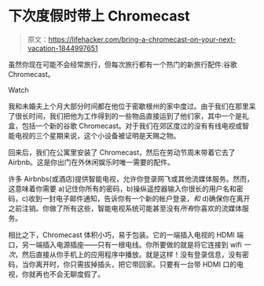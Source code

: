 # 下次度假时带上 Chromecast

> 原文：<https://lifehacker.com/bring-a-chromecast-on-your-next-vacation-1844997651>

虽然你现在可能不会经常旅行，但每次旅行都有一个热门的新旅行配件:谷歌 Chromecast。

Watch

我和未婚夫上个月大部分时间都在他位于密歇根州的家中度过。由于我们在那里呆了很长时间，我们把他为工作得到的一些物品直接运到了他们家，其中一个是礼盒，包括一个新的谷歌 Chromecast。对于我们在郊区度过的没有有线电视或智能电视的三个星期来说，这个小设备被证明是天赐之物。

回来后，我们在公寓里安装了 Chromecast，然后在劳动节周末带着它去了 Airbnb。这是你出门在外休闲娱乐时唯一需要的配件。

许多 Airbnbs(或酒店)提供智能电视，允许你登录网飞或其他流媒体服务。然而，这意味着你需要 a)记住你所有的密码，b)操纵遥控器输入你很长的用户名和密码，c)收到一封电子邮件通知，告诉你有一个新的帐户登录，*和* d)确保你在离开之前注销。你做了所有这些，智能电视系统可能甚至没有*所有*你喜欢的流媒体服务。

相比之下，Chromecast 体积小巧，易于包装。它的一端插入电视的 HDMI 端口，另一端插入电源插座——只有一根电线。你所要做的就是将它连接到 wifi *一次*，然后直接从你手机上的应用程序中播放。就是这样！没有登录信息，没有密码，当你离开时，你只需拔掉插头，把它带回家。只要有一台带 HDMI 口的电视，你就再也不会无聊度假了。
